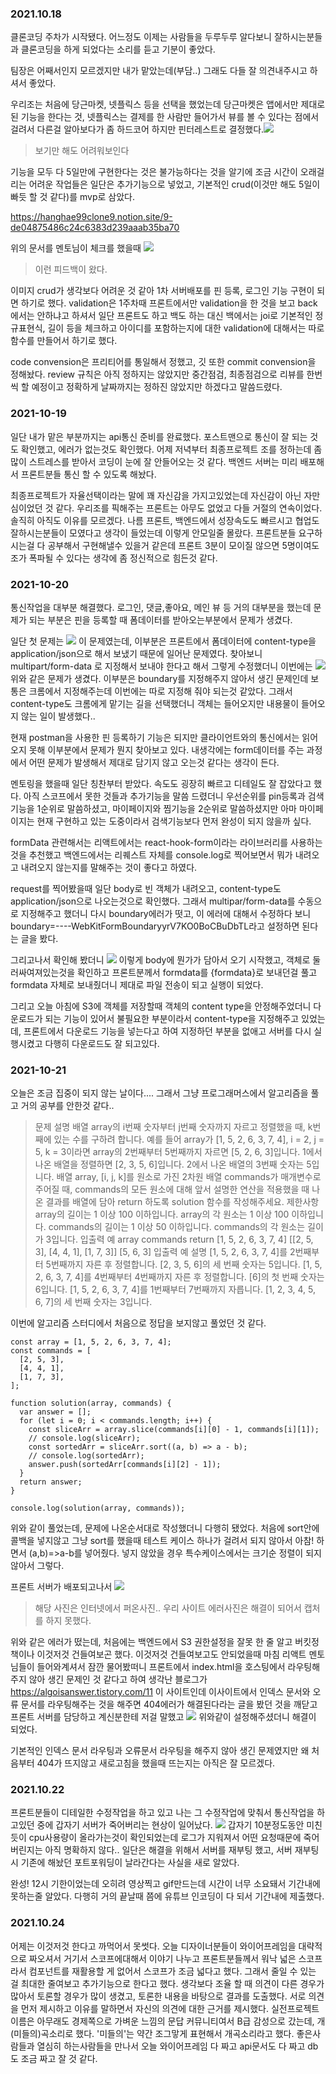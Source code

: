 ### 2021.10.18
클론코딩 주차가 시작됐다. 어느정도 이제는 사람들을 두루두루 알다보니 잘하시는분들과 클론코딩을 하게 되었다는 소리를 듣고 기분이 좋았다.

팀장은 어째서인지 모르겠지만 내가 맡았는데(부담..) 그래도 다들 잘 의견내주시고 하셔서 좋았다.

우리조는 처음에 당근마켓, 넷플릭스 등을 선택을 했었는데 당근마켓은 앱에서만 제대로된 기능을 한다는 것, 넷플릭스는 결제를 한 사람만 들어가서 뷰를 볼 수 있다는 점에서 걸려서 다른걸 알아보다가 좀 하드코어 하지만 핀터레스트로 결정했다.![](https://images.velog.io/images/changchanghwang/post/72bdefe2-9260-405f-9179-9febeb18f57d/image.png)
>보기만 해도 어려워보인다

기능을 모두 다 5일만에 구현한다는 것은 불가능하다는 것을 알기에 조금 시간이 오래걸리는 어려운 작업들은 일단은 추가기능으로 넣었고, 기본적인 crud(이것만 해도 5일이 빠듯 할 것 같다)를 mvp로 삼았다.

https://hanghae99clone9.notion.site/9-de04875486c24c6383d239aaab35ba70

위의 문서를 멘토님이 체크를 했을때 ![](https://images.velog.io/images/changchanghwang/post/e07a927f-a47e-4c58-a602-02943f06271c/image.png) 
> 이런 피드백이 왔다.

이미지 crud가 생각보다 어려운 것 같아 1차 서버배포를 핀 등록, 로그인 기능 구현이 되면 하기로 했다.
validation은 1주차때 프론트에서만 validation을 한 것을 보고 back에서는 안하냐고 하셔서 일단 프론트도 하고 백도 하는 대신 백에서는 joi로 기본적인 정규표현식, 길이 등을 체크하고 아이디를 포함하는지에 대한 validation에 대해서는 따로 함수를 만들어서 하기로 했다.

code convension은 프리티어를 통일해서 정했고, 깃 또한 commit convension을 정해놨다. review 규칙은 아직 정하지는 않았지만 중간점검, 최종점검으로 리뷰를 한번씩 할 예정이고 정확하게 날짜까지는 정하진 않았지만 하겠다고 말씀드렸다.

### 2021-10-19
일단 내가 맡은 부분까지는 api통신 준비를 완료했다. 포스트맨으로 통신이 잘 되는 것 도 확인했고, 에러가 없는것도 확인했다. 어제 저녁부터 최종프로젝트 조를 정하는데 좀 많이 스트레스를 받아서 코딩이 눈에 잘 안들어오는 것 같다. 백엔드 서버는 미리 배포해서 프론트분들 통신 할 수 있도록 해놨다.

최종프로젝트가 자율선택이라는 말에 꽤 자신감을 가지고있었는데 자신감이 아닌 자만심이었던 것 같다. 우리조를 픽해주는 프론트는 아무도 없었고 다들 거절의 연속이었다. 솔직히 아직도 이유를 모르겠다. 나름 프론트, 백엔드에서 성장속도도 빠르시고 협업도 잘하시는분들이 모였다고 생각이 들었는데 이렇게 안모일줄 몰랐다. 프론트분들 요구하시는걸 다 공부해서 구현해낼수 있을거 같은데 프론트 3분이 모이질 않으면 5명이여도 조가 폭파될 수 있다는 생각에 좀 정신적으로 힘든것 같다.

### 2021-10-20
통신작업을 대부분 해결했다. 로그인, 댓글,좋아요, 메인 뷰 등 거의 대부분을 했는데 문제가 되는 부분은 핀을 등록할 때 폼데이터를 받아오는부분에서 문제가 생겼다.

일단 첫 문제는 
![](https://images.velog.io/images/changchanghwang/post/34239f8b-42e7-44e3-aaa1-61fc6dfd11a7/image.png)
이 문제였는데, 이부분은 프론트에서 폼데이터에 content-type을 application/json으로 해서 보냈기 때문에 일어난 문제였다. 찾아보니 multipart/form-data 로 지정해서 보내야 한다고 해서 그렇게 수정했더니 이번에는 ![](https://images.velog.io/images/changchanghwang/post/9305ebb8-2fce-4c52-8577-681fcb5b92b0/image.png)
위와 같은 문제가 생겼다. 이부분은 boundary를 지정해주지 않아서 생긴 문제인데 보통은 크롬에서 지정해주는데 이번에는 따로 지정해 줘야 되는것 같았다. 그래서 content-type도 크롬에게 맡기는 길을 선택했더니 객체는 들어오지만 내용물이 들어오지 않는 일이 발생했다..

현재 postman을 사용한 핀 등록하기 기능은 되지만 클라이언트와의 통신에서는 읽어오지 못해 이부분에서 문제가 뭔지 찾아보고 있다. 내생각에는 form데이터를 주는 과정에서 어떤 문제가 발생해서 제대로 담기지 않고 오는것 같다는 생각이 든다.

멘토링을 했을때 일단 칭찬부터 받았다. 속도도 굉장히 빠르고 디테일도 잘 잡았다고 했다. 아직 스코프에서 못한 것들과 추가기능을 말씀 드렸더니 우선순위를 pin등록과 검색기능을 1순위로 말씀하셨고, 마이페이지와 찜기능을 2순위로 말씀하셨지만 아마 마이페이지는 현재 구현하고 있는 도중이라서 검색기능보다 먼저 완성이 되지 않을까 싶다.

formData 관련해서는 리액트에서는 react-hook-form이라는 라이브러리를 사용하는 것을 추천했고 백엔드에서는 리퀘스트 자체를 console.log로 찍어보면서 뭐가 내려오고 내려오지 않는지를 말해주는 것이 좋다고 하였다.

request를 찍어봤을때 일단 body로 빈 객체가 내려오고, content-type도 application/json으로 나오는것으로 확인했다. 그래서 multipar/form-data를 수동으로 지정해주고 했더니 다시 boundary에러가 떳고, 이 에러에 대해서 수정하다 보니 boundary=----WebKitFormBoundaryyrV7KO0BoCBuDbTL라고 설정하면 된다는 글을 봤다.

그리고나서 확인해 봤더니
![](https://images.velog.io/images/changchanghwang/post/44fdd8b4-b544-4348-bf23-6131c885ff5f/image.png)
이렇게 body에 뭔가가 담아서 오기 시작했고,
객체로 둘러싸여져있는것을 확인하고 프론트분께서 formdata를 {formdata}로 보내던걸 풀고 formdata 자체로 보내줬더니 제대로 파일 전송이 되고 실행이 되었다.

그리고 오늘 아침에 S3에 객체를 저장할때 객체의 content type을 안정해주었더니 다운로드가 되는 기능이 있어서 불필요한 부분이라서 content-type을 지정해주고 있었는데, 프론트에서 다운로드 기능을 넣는다고 하여 지정하던 부분을 없애고 서버를 다시 실행시켰고 다행히 다운로드도 잘 되고있다.

### 2021-10-21
오늘은 조금 집중이 되지 않는 날이다....
그래서 그냥 프로그래머스에서 알고리즘을 풀고 거의 공부를 안한것 같다..

>문제 설명
배열 array의 i번째 숫자부터 j번째 숫자까지 자르고 정렬했을 때, k번째에 있는 수를 구하려 합니다.
예를 들어 array가 [1, 5, 2, 6, 3, 7, 4], i = 2, j = 5, k = 3이라면
array의 2번째부터 5번째까지 자르면 [5, 2, 6, 3]입니다.
1에서 나온 배열을 정렬하면 [2, 3, 5, 6]입니다.
2에서 나온 배열의 3번째 숫자는 5입니다.
배열 array, [i, j, k]를 원소로 가진 2차원 배열 commands가 매개변수로 주어질 때, commands의 모든 원소에 대해 앞서 설명한 연산을 적용했을 때 나온 결과를 배열에 담아 return 하도록 solution 함수를 작성해주세요.
제한사항
array의 길이는 1 이상 100 이하입니다.
array의 각 원소는 1 이상 100 이하입니다.
commands의 길이는 1 이상 50 이하입니다.
commands의 각 원소는 길이가 3입니다.
입출력 예
array	commands	return
[1, 5, 2, 6, 3, 7, 4]	[[2, 5, 3], [4, 4, 1], [1, 7, 3]]	[5, 6, 3]
입출력 예 설명
[1, 5, 2, 6, 3, 7, 4]를 2번째부터 5번째까지 자른 후 정렬합니다. [2, 3, 5, 6]의 세 번째 숫자는 5입니다.
[1, 5, 2, 6, 3, 7, 4]를 4번째부터 4번째까지 자른 후 정렬합니다. [6]의 첫 번째 숫자는 6입니다.
[1, 5, 2, 6, 3, 7, 4]를 1번째부터 7번째까지 자릅니다. [1, 2, 3, 4, 5, 6, 7]의 세 번째 숫자는 3입니다.

이번에 알고리즘 스터디에서 처음으로 정답을 보지않고 풀었던 것 같다.
```
const array = [1, 5, 2, 6, 3, 7, 4];
const commands = [
  [2, 5, 3],
  [4, 4, 1],
  [1, 7, 3],
];

function solution(array, commands) {
  var answer = [];
  for (let i = 0; i < commands.length; i++) {
    const sliceArr = array.slice(commands[i][0] - 1, commands[i][1]);
    // console.log(sliceArr);
    const sortedArr = sliceArr.sort((a, b) => a - b);
    // console.log(sortedArr);
    answer.push(sortedArr[commands[i][2] - 1]);
  }
  return answer;
}

console.log(solution(array, commands));
```
위와 같이 풀었는데, 문제에 나온순서대로 작성했더니 다행히 됐었다. 처음에 sort안에 콜백을 넣지않고 그냥 sort를 했을때 테스트 케이스 하나가 걸려서 되지 않아서 아참! 하면서 (a,b)=>a-b를 넣어줬다. 넣지 않았을 경우 특수케이스에서는 크기순 정렬이 되지 않아서 그렇다.

프론트 서버가 배포되고나서 
![](https://images.velog.io/images/changchanghwang/post/9355031b-0489-4c65-b623-610d9b67c5c0/image.png)
>해당 사진은 인터넷에서 퍼온사진.. 우리 사이트 에러사진은 해결이 되어서 캡처를 하지 못했다.

위와 같은 에러가 떴는데, 처음에는 백엔드에서 S3 권한설정을 잘못 한 줄 알고 버킷정책이나 이것저것 건들여보곤 했다.
이것저것 건들여보고도 안되었을때 마침 리액트 멘토님들이 들어와계셔서 잠깐 물어봤떠니 프론트에서 index.html을 호스팅에서 라우팅해주지 않아 생긴 문제인 것 같다고 하여 생각난 블로그가
https://algoisanswer.tistory.com/11 이 사이트인데 이사이트에서 인덱스 문서와 오류 문서를 라우팅해주는 것을 해주면 404에러가 해결된다라는 글을 봤던 것을 깨닫고 프론트 서버를 담당하고 계신분한테 저걸 말했고 
![](https://images.velog.io/images/changchanghwang/post/d9d78304-fadb-44bf-bfcc-32a9722bd354/image.png)
위와같이 설정해주셨더니 해결이 되었다.

기본적인 인덱스 문서 라우팅과 오류문서 라우팅을 해주지 않아 생긴 문제였지만 왜 처음부터 404가 뜨지않고 새로고침을 했을때 뜨는지는 아직은 잘 모르겠다.

### 2021.10.22
프론트분들이 디테일한 수정작업을 하고 있고 나는 그 수정작업에 맞춰서 통신작업을 하고있던 중에 갑자기 서버가 죽어버리는 현상이 일어났다. 
![](https://images.velog.io/images/changchanghwang/post/6eae2dfb-5e51-4fb7-b070-7cdddd274dce/image.png)
갑자기 10분정도동안 미친듯이 cpu사용량이 올라가는것이 확인되었는데 로그가 지워져서 어떤 요청때문에 죽어버린지는 아직 명확하지 않다.. 일단은 해결을 위해서 서버를 재부팅 했고, 서버 재부팅 시 기존에 해놨던 포트포워딩이 날라간다는 사실을 새로 알았다.

완성!
12시 기한이었는데 오히려 영상찍고 gif만드는데 시간이 너무 소요돼서 기간내에 못하는줄 알았다. 다행히 거의 끝날때 쯤에 유튜브 인코딩이 다 되서 기간내에 제출했다.

### 2021.10.24
어제는 이것저것 한다고 까먹어서 못썻다.
오늘 디자이너분들이 와이어프레임을 대략적으로 짜오셔서 거기서 스코프에대해서 이야기 나누고 프론트분들께서 워낙 넓은 스코프라서 컴포넌트를 재활용할 게 없어서 스코프가 조금 넓다고 했다. 그래서 줄일 수 있는 걸 최대한 줄여보고 추가기능으로 한다고 했다.
생각보다 조율 할 때 의견이 다른 경우가 많아서 토론할 경우가 많이 생겼고, 토론한 내용을 바탕으로 결과를 도출했다. 서로 의견을 먼저 제시하고 이유를 말하면서 자신의 의견에 대한 근거를 제시했다.
실전프로젝트 이름은 아무래도 경제쪽으로 가벼운 느낌의 문답 커뮤니티여서 B급 감성으로 갔는데, 개(미들의)곡소리로 했다. '미들의'는 약간 조그맣게 표현해서 개곡소리라고 했다. 좋은사람들과 열심히 하는사람들을 만나서 오늘 와이어프레임 다 짜고 api문서도 다 짜고 db도 조금 짜고 잘 것 같다.